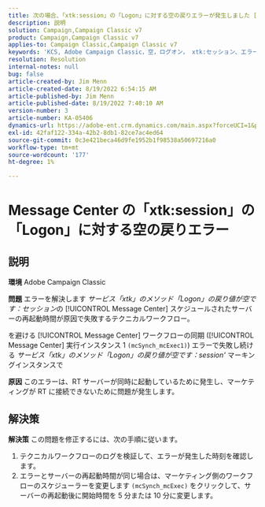 ```yaml
---
title: 次の場合、「xtk:session」の「Logon」に対する空の戻りエラーが発生しました [!UICONTROL Message Center]
description: 説明
solution: Campaign,Campaign Classic v7
product: Campaign,Campaign Classic v7
applies-to: Campaign Classic,Campaign Classic v7
keywords: 'KCS, Adobe Campaign Classic，空，ログオン， xtk:セッション、エラー、Messege Center、テクニカルワークフロー'
resolution: Resolution
internal-notes: null
bug: false
article-created-by: Jim Menn
article-created-date: 8/19/2022 6:54:15 AM
article-published-by: Jim Menn
article-published-date: 8/19/2022 7:40:10 AM
version-number: 3
article-number: KA-05406
dynamics-url: https://adobe-ent.crm.dynamics.com/main.aspx?forceUCI=1&pagetype=entityrecord&etn=knowledgearticle&id=bccbb0bb-8b1f-ed11-b83e-0022480866ad
exl-id: 42faf122-334a-42b2-8db1-82ce7ac4ed64
source-git-commit: 0c3e421beca46d9fe1952b1f98538a50697216a0
workflow-type: tm+mt
source-wordcount: '177'
ht-degree: 1%

---
```


# Message Center の「xtk:session」の「Logon」に対する空の戻りエラー

## 説明


<b>環境</b>
Adobe Campaign Classic

<b>問題</b>
エラーを解決します *サービス「xtk」のメソッド「Logon」の戻り値が空です：セッション*&#x200B;の [!UICONTROL Message Center] スケジュールされたサーバーの再起動時間が原因で失敗するテクニカルワークフロー。

を避ける [!UICONTROL Message Center] ワークフローの同期 ([!UICONTROL Message Center] 実行インスタンス 1 `(mcSynch_mcExec1)`) エラーで失敗し続ける *サービス「xtk」のメソッド「Logon」の戻り値が空です：session&#39;* マーキングインスタンスで

<b>原因</b>
このエラーは、RT サーバーが同時に起動しているために発生し、マーケティングが RT に接続できないために問題が発生します。


## 解決策


<b>解決策</b>
この問題を修正するには、次の手順に従います。

1. テクニカルワークフローのログを検証して、エラーが発生した時刻を確認します。
2. エラーとサーバーの再起動時間が同じ場合は、マーケティング側のワークフローのスケジューラーを変更します `(mcSynch_mcExec)` をクリックして、サーバーの再起動後に開始時間を 5 分または 10 分に変更します。
